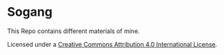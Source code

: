 # Sogang

This Repo contains different materials of mine.

Licensed under a [Creative Commons Attribution 4.0 International License](https://creativecommons.org/licenses/by/4.0/).
